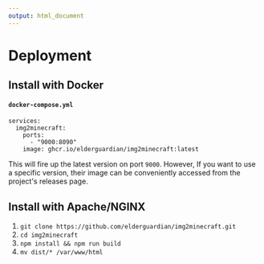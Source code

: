 ```yaml
---
output: html_document
---
```


# Deployment


## Install with Docker

#### **`docker-compose.yml`**
```
services:
  img2minecraft:
    ports:
      - "9000:8090"
    image: ghcr.io/elderguardian/img2minecraft:latest
```

This will fire up the latest version on port `9000`.
However, If you want to use a specific version,
their image can be conveniently accessed from the project's releases page.


## Install with Apache/NGINX
1. `git clone https://github.com/elderguardian/img2minecraft.git`
2. `cd img2minecraft`
3. `npm install && npm run build`
4. `mv dist/* /var/www/html`